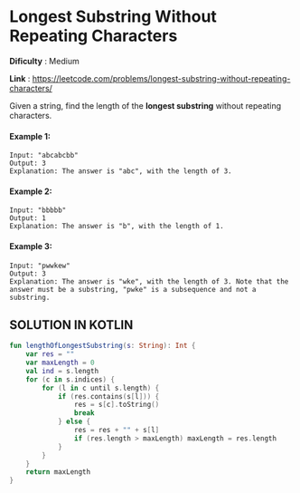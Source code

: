 # Longest Substring Without Repeating Characters

__Dificulty__ : Medium

__Link__ : https://leetcode.com/problems/longest-substring-without-repeating-characters/

Given a string, find the length of the __longest substring__ without repeating characters.

#### Example 1:

```
Input: "abcabcbb"
Output: 3 
Explanation: The answer is "abc", with the length of 3. 
```

#### Example 2:

```
Input: "bbbbb"
Output: 1
Explanation: The answer is "b", with the length of 1. 
```

#### Example 3:

```
Input: "pwwkew"
Output: 3
Explanation: The answer is "wke", with the length of 3. Note that the answer must be a substring, "pwke" is a subsequence and not a substring.
```


## SOLUTION IN KOTLIN

```kotlin
fun lengthOfLongestSubstring(s: String): Int {
    var res = ""
    var maxLength = 0
    val ind = s.length
    for (c in s.indices) {
        for (l in c until s.length) {
            if (res.contains(s[l])) {
                res = s[c].toString()
                break
            } else {
                res = res + "" + s[l]
                if (res.length > maxLength) maxLength = res.length
            }
        }
    }
    return maxLength
}
```
